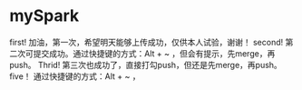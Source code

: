 # mySpark
first!
加油，第一次，希望明天能够上传成功，仅供本人试验，谢谢！
second!
第二次可提交成功。通过快捷键的方式：Alt + ~ ，但会有提示，先merge，再push。
Thrid!
第三次也成功了，直接打勾push，但还是先merge，再push。
five！
通过快捷键的方式：Alt + ~ ，
